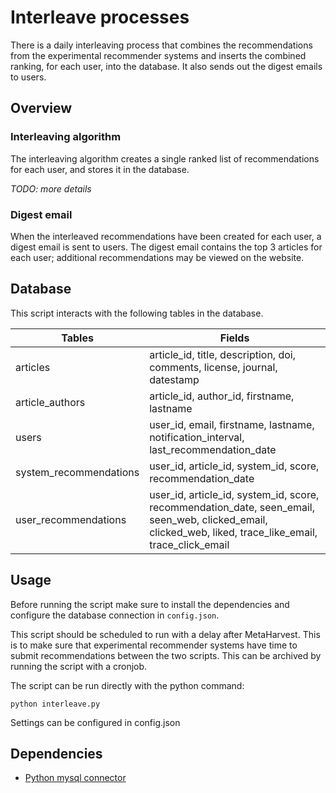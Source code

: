 # Interleave processes

There is a daily interleaving process that combines the recommendations from the experimental recommender systems and inserts the combined ranking, for each user, into the database. It also sends out the digest emails to users.

## Overview

### Interleaving algorithm

The interleaving algorithm creates a single ranked list of recommendations for each user, and stores it in the database.

*TODO: more details*

### Digest email

When the interleaved recommendations have been created for each user, a digest email is sent to users. The digest email contains the top 3 articles for each user; additional recommendations may be viewed on the website.

## Database

This script interacts with the following tables in the database.

| Tables | Fields |
| ------------- | ------------- |
| articles  | article_id, title, description, doi, comments, license, journal, datestamp|
|article_authors| article_id, author_id, firstname, lastname|
|users| user_id, email, firstname, lastname, notification_interval, last_recommendation_date|
|system_recommendations| user_id, article_id, system_id, score, recommendation_date|
|user_recommendations|user_id, article_id, system_id, score, recommendation_date, seen_email, seen_web, clicked_email, clicked_web, liked, trace_like_email, trace_click_email|

## Usage

Before running the script make sure to install the dependencies and configure the database connection in `config.json`.

This script should be scheduled to run with a delay after MetaHarvest. This is to make sure that experimental recommender systems have time to submit recommendations between the two scripts. This can be archived by running the script with a cronjob.

The script can be run directly with the python command:
```
python interleave.py
```

Settings can be configured in config.json

## Dependencies

- [Python mysql connector](https://github.com/mysql/mysql-connector-python)
